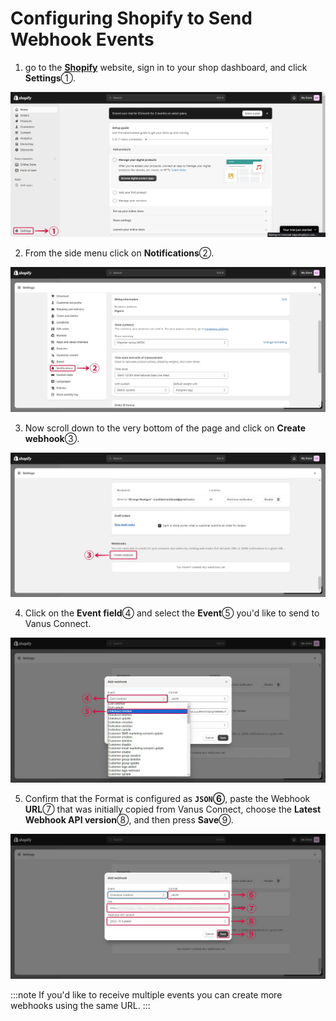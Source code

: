 # **Configuring Shopify to Send Webhook Events**

1. go to the [**Shopify**](https://shopify.com) website, sign in to your shop dashboard, and click **Settings**①.

![shopify-webhook-source-3](images/shopify-webhook-source-3.webp)

2. From the side menu click on **Notifications**②.

![shopify-webhook-source-4](images/shopify-webhook-source-4.webp)

3. Now scroll down to the very bottom of the page and click on **Create webhook**③.

![shopify-webhook-source-5](images/shopify-webhook-source-5.webp)

4. Click on the **Event field**④ and select the **Event**⑤ you'd like to send to Vanus Connect.

![shopify-webhook-source-6](images/shopify-webhook-source-6.webp)

5. Confirm that the Format is configured as **`JSON`⑥**, paste the Webhook **URL**⑦ that was initially copied from Vanus Connect, choose the **Latest Webhook API version**⑧, and then press **Save**⑨.

![shopify-webhook-source-7](images/shopify-webhook-source-7.webp)

:::note
If you'd like to receive multiple events you can create more webhooks using the same URL.
:::
